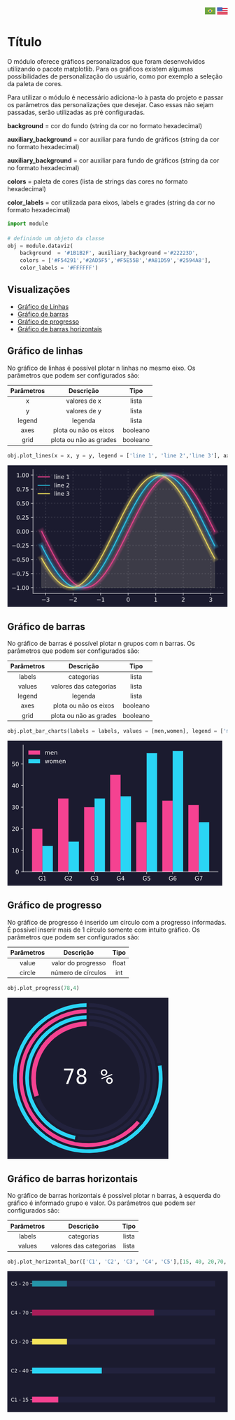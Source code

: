 <p align= "right">
    <a href = "https://github.com/DarleySoares/Data-Science/blob/master/DataViz/Interfaces/README.md"><img src = https://raw.githubusercontent.com/DarleySoares/Data-Science/master/images/brazil.png></a>
    <a href = "https://github.com/DarleySoares/Data-Science/blob/master/DataViz/Interfaces/README_ENG.md"><img src = https://raw.githubusercontent.com/DarleySoares/Data-Science/master/images/usa.png></a>
 </p1>


# Título

O módulo oferece gráficos personalizados que foram desenvolvidos utilizando o pacote matplotlib. Para os gráficos existem algumas possibilidades de personalização do usuário, como por exemplo a seleção da paleta de cores.

Para utilizar o módulo é necessário adiciona-lo à pasta do projeto e passar os parâmetros das personalizações que desejar. Caso essas não sejam passadas, serão utilizadas as pré configuradas.

**background** = cor do fundo (string da cor no formato hexadecimal)

**auxiliary_background** = cor auxiliar para fundo de gráficos (string da cor no formato hexadecimal)

**auxiliary_background** = cor auxiliar para fundo de gráficos (string da cor no formato hexadecimal)

**colors** = paleta de cores (lista de strings das cores no formato hexadecimal)

**color_labels** = cor utilizada para eixos, labels e grades (string da cor no formato hexadecimal)

```python
import module

# definindo um objeto da classe
obj = module.dataviz(
    background  = '#1B1B2F', auxiliary_background ='#22223D',
    colors = ['#F54291','#2AD5F5','#F5E55B','#A81D59','#2594A8'],
    color_labels = '#FFFFFF') 
```

## Visualizações

* [Gráfico de Linhas](#gráfico-de-linhas)
* [Gráfico de barras](#gráfico-de-barras)
* [Gráfico de progresso](#gráfico-de-progresso)
* [Gráfico de barras horizontais](#gráfico-de-barras-horizontais)

## Gráfico de linhas

No gráfico de linhas é possível plotar n linhas no mesmo eixo. Os parâmetros que podem ser configurados são:

| Parâmetros | Descrição   | Tipo |
|:----------:|:-----------:|:----:|
|x| valores de x| lista
|y| valores de y| lista
|legend| legenda| lista
|axes| plota ou não os eixos| booleano
|grid| plota ou não as grades| booleano

```python
obj.plot_lines(x = x, y = y, legend = ['line 1', 'line 2','line 3'], axes = True, grid = False)
```

![Lines chart](images/lines_chart.png)

## Gráfico de barras

No gráfico de barras é possível plotar n grupos com n barras. Os parâmetros que podem ser configurados são:

| Parâmetros | Descrição   | Tipo |
|:----------:|:-----------:|:----:|
|labels| categorias| lista
|values| valores das categorias| lista
|legend| legenda| lista
|axes| plota ou não os eixos| booleano
|grid| plota ou não as grades| booleano

```python
obj.plot_bar_charts(labels = labels, values = [men,women], legend = ['men','women'], axes = True, grid = False)
```

![Bars chart](images/bars_chart.png)

## Gráfico de progresso

No gráfico de progresso é inserido um círculo com a progresso informadas. É possível inserir mais de 1 círculo somente com intuito gráfico. Os parâmetros que podem ser configurados são:

| Parâmetros | Descrição   | Tipo |
|:----------:|:-----------:|:----:|
|value| valor do progresso| float
|circle| número de círculos| int

```python
obj.plot_progress(78,4)
```

![Gráfico de progesso](images/progress_graph.png)

## Gráfico de barras horizontais

No gráfico de barras horizontais é possível plotar n barras, à esquerda do gráfico é informado grupo e valor. Os parâmetros que podem ser configurados são:

| Parâmetros | Descrição   | Tipo |
|:----------:|:-----------:|:----:|
|labels| categorias| lista
|values| valores das categorias| lista

```python
obj.plot_horizontal_bar(['C1', 'C2', 'C3', 'C4', 'C5'],[15, 40, 20,70, 20])
```

![Gráfico de barras horizontais](images/horizontal_bars_chart.png)